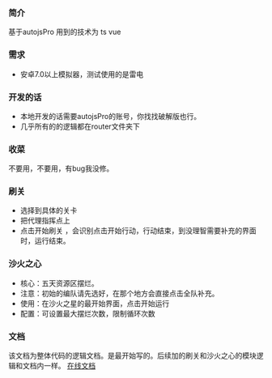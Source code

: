 ### 简介
基于autojsPro 用到的技术为 ts vue 

### 需求
- 安卓7.0以上模拟器，测试使用的是雷电
### 开发的话

- 本地开发的话需要autojsPro的账号，你找找破解版也行。
- 几乎所有的的逻辑都在router文件夹下


### 收菜 
不要用，不要用，有bug我没修。

### 刷关
- 选择到具体的关卡 
- 把代理指挥点上
- 点击开始刷关 ，会识别点击开始行动，行动结束，到没理智需要补充的界面时，运行结束。

### 沙火之心
- 核心：五天资源区摆烂。
- 注意：初始的编队请先选好，在那个地方会直接点击全队补充。
- 使用：在沙火之星的最开始界面，点击开始运行
- 配置：可设置最大摆烂次数，限制循环次数


### 文档
该文档为整体代码的逻辑文档。是最开始写的。后续加的刷关和沙火之心的模块逻辑和文档内一样。
[在线文档]( https://leonproj.gitee.io/autojs-arknights-ts-doc)
